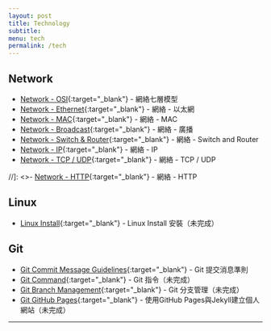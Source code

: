```yaml
---
layout: post
title: Technology
subtitle:
menu: tech
permalink: /tech
---
```


## Network

- [Network - OSI](http://www.hauchenglee.com/tech/2020/04/18/network-osi.html){:target="_blank"} - 網絡七層模型
- [Network - Ethernet](http://www.hauchenglee.com/tech/2020/04/19/network-ethernet.html){:target="_blank"} - 網絡 - 以太網
- [Network - MAC](http://www.hauchenglee.com/tech/2020/04/20/network-mac.html){:target="_blank"} - 網絡 - MAC
- [Network - Broadcast](http://www.hauchenglee.com/tech/2020/04/21/network-broadcast.html){:target="_blank"} - 網絡 - 廣播
- [Network - Switch & Router](http://www.hauchenglee.com/tech/2020/04/22/network-switch-router.html){:target="_blank"} - 網絡 - Switch and Router
- [Network - IP](http://www.hauchenglee.com/tech/2020/04/23/network-ip.html){:target="_blank"} - 網絡 - IP
- [Network - TCP / UDP](http://www.hauchenglee.com/tech/2020/04/24/network-tcp-udp.html){:target="_blank"} - 網絡 - TCP / UDP

//]: <>- [Network - HTTP](http://www.hauchenglee.com/tech/2020/04/26/network-http.html){:target="_blank"} - 網絡 - HTTP

## Linux

- [Linux Install](){:target="_blank"} - Linux Install 安裝（未完成）

## Git

- [Git Commit Message Guidelines](http://www.hauchenglee.com/tech/2019/12/25/git-commit-msg-guidelines.html){:target="_blank"} - Git 提交消息準則
- [Git Command](){:target="_blank"} - Git 指令（未完成）
- [Git Branch Management](){:target="_blank"} - Git 分支管理（未完成）
- [Git GitHub Pages](){:target="_blank"} - 使用GitHub Pages與Jekyll建立個人網站（未完成）

---